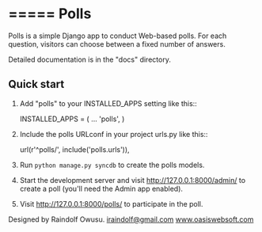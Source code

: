 =====
Polls
=====

Polls is a simple Django app to conduct Web-based polls. For each
question, visitors can choose between a fixed number of answers.

Detailed documentation is in the "docs" directory.

Quick start
-----------

1. Add "polls" to your INSTALLED_APPS setting like this::

      INSTALLED_APPS = (
          ...
          'polls',
      )

2. Include the polls URLconf in your project urls.py like this::

      url(r'^polls/', include('polls.urls')),

3. Run `python manage.py syncdb` to create the polls models.

4. Start the development server and visit http://127.0.0.1:8000/admin/
   to create a poll (you'll need the Admin app enabled).

5. Visit http://127.0.0.1:8000/polls/ to participate in the poll.

Designed by Raindolf Owusu.
iraindolf@gmail.com
www.oasiswebsoft.com
